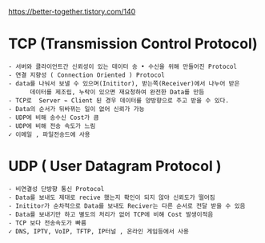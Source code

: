 
https://better-together.tistory.com/140
# TCP (Transmission Control Protocol)
	- 서버와 클라이언트간 신뢰성이 있는 데이터 송 • 수신을 위해 만들어진 Protocol
	- 연결 지향성 ( Connection Oriented ) Protocol
	- data를 나눠서 보낼 수 있으며(Inititor), 받는쪽(Receiver)에서 나누어 받은
		  데이터를 제조립, 누락이 있으면 재요청하여 완전한 Data를 만듬
	- TCP로  Server ⌁ Client 된 경우 데이터를 양방향으로 주고 받을 수 있다.
	- Data의 순서가 뒤바뀌는 일이 없어 신뢰가 가능
	- UDP에 비해 송수신 Cost가 큼
	- UDP에 비해 전송 속도가 느림
	✓ 이메일 , 파일전송드에 사용

# UDP ( User Datagram Protocol )
	- 비연결성 단방향 통신 Protocol
	- Data를 보내도 제대로 recive 했는지 확인이 되지 않아 신뢰도가 떨어짐
	- Inititor가 순차적으로 Data를 보내도 Reciver는 다른 순서로 전달 받을 수 있음
	- Data를 보내기만 하고 별도의 처리가 없어 TCP에 비해 Cost 발생이적음
	- TCP 보다 전송속도가 빠름
	✓ DNS, IPTV, VoIP, TFTP, IP터널 , 온라인 게임등에서 사용